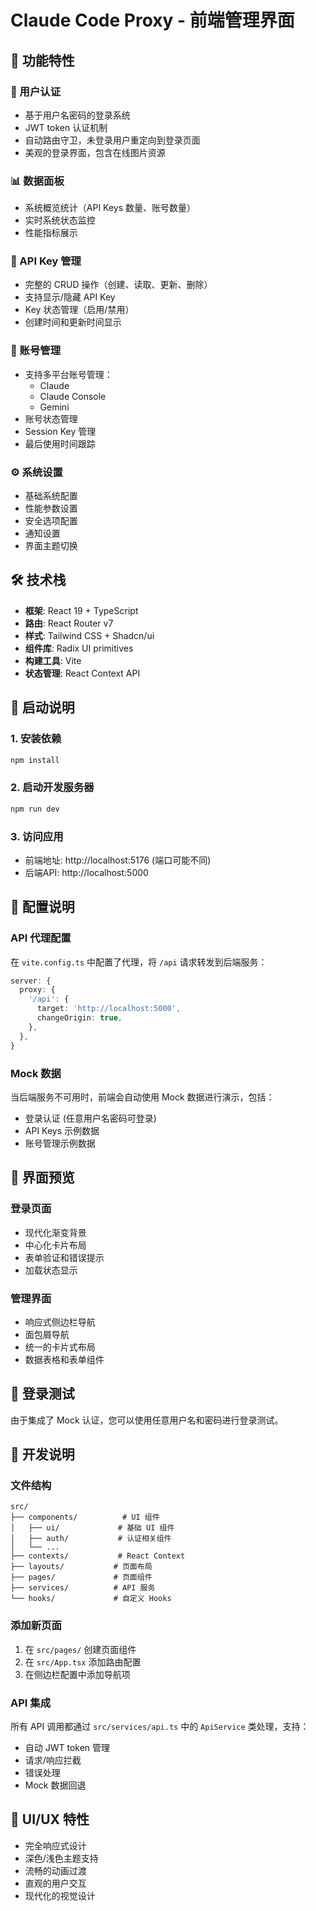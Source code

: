 # Claude Code Proxy - 前端管理界面

## 🚀 功能特性

### 🔐 用户认证
- 基于用户名密码的登录系统
- JWT token 认证机制
- 自动路由守卫，未登录用户重定向到登录页面
- 美观的登录界面，包含在线图片资源

### 📊 数据面板
- 系统概览统计（API Keys 数量、账号数量）
- 实时系统状态监控
- 性能指标展示

### 🔑 API Key 管理
- 完整的 CRUD 操作（创建、读取、更新、删除）
- 支持显示/隐藏 API Key
- Key 状态管理（启用/禁用）
- 创建时间和更新时间显示

### 👥 账号管理
- 支持多平台账号管理：
  - Claude
  - Claude Console  
  - Gemini
- 账号状态管理
- Session Key 管理
- 最后使用时间跟踪

### ⚙️ 系统设置
- 基础系统配置
- 性能参数设置
- 安全选项配置
- 通知设置
- 界面主题切换

## 🛠️ 技术栈

- **框架**: React 19 + TypeScript
- **路由**: React Router v7
- **样式**: Tailwind CSS + Shadcn/ui
- **组件库**: Radix UI primitives
- **构建工具**: Vite
- **状态管理**: React Context API

## 🚀 启动说明

### 1. 安装依赖
```bash
npm install
```

### 2. 启动开发服务器
```bash
npm run dev
```

### 3. 访问应用
- 前端地址: http://localhost:5176 (端口可能不同)
- 后端API: http://localhost:5000

## 🔧 配置说明

### API 代理配置
在 `vite.config.ts` 中配置了代理，将 `/api` 请求转发到后端服务：

```typescript
server: {
  proxy: {
    '/api': {
      target: 'http://localhost:5000',
      changeOrigin: true,
    },
  },
}
```

### Mock 数据
当后端服务不可用时，前端会自动使用 Mock 数据进行演示，包括：
- 登录认证 (任意用户名密码可登录)
- API Keys 示例数据
- 账号管理示例数据

## 📱 界面预览

### 登录页面
- 现代化渐变背景
- 中心化卡片布局
- 表单验证和错误提示
- 加载状态显示

### 管理界面
- 响应式侧边栏导航
- 面包屑导航
- 统一的卡片式布局
- 数据表格和表单组件

## 🔐 登录测试
由于集成了 Mock 认证，您可以使用任意用户名和密码进行登录测试。

## 📝 开发说明

### 文件结构
```
src/
├── components/          # UI 组件
│   ├── ui/             # 基础 UI 组件
│   ├── auth/           # 认证相关组件
│   └── ...
├── contexts/           # React Context
├── layouts/           # 页面布局
├── pages/             # 页面组件
├── services/          # API 服务
└── hooks/             # 自定义 Hooks
```

### 添加新页面
1. 在 `src/pages/` 创建页面组件
2. 在 `src/App.tsx` 添加路由配置
3. 在侧边栏配置中添加导航项

### API 集成
所有 API 调用都通过 `src/services/api.ts` 中的 `ApiService` 类处理，支持：
- 自动 JWT token 管理
- 请求/响应拦截
- 错误处理
- Mock 数据回退

## 🎨 UI/UX 特性
- 完全响应式设计
- 深色/浅色主题支持
- 流畅的动画过渡
- 直观的用户交互
- 现代化的视觉设计